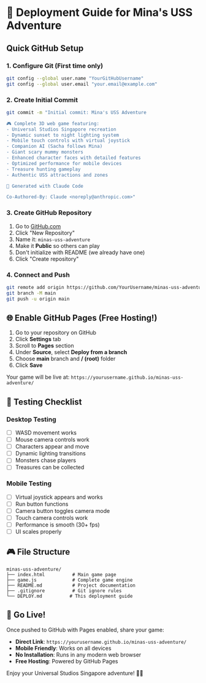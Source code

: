 # 🚀 Deployment Guide for Mina's USS Adventure

## Quick GitHub Setup

### 1. Configure Git (First time only)
```bash
git config --global user.name "YourGitHubUsername"
git config --global user.email "your.email@example.com"
```

### 2. Create Initial Commit
```bash
git commit -m "Initial commit: Mina's USS Adventure

🎮 Complete 3D web game featuring:
- Universal Studios Singapore recreation  
- Dynamic sunset to night lighting system
- Mobile touch controls with virtual joystick
- Companion AI (Sacha follows Mina)
- Giant scary mummy monsters
- Enhanced character faces with detailed features
- Optimized performance for mobile devices
- Treasure hunting gameplay
- Authentic USS attractions and zones

🤖 Generated with Claude Code

Co-Authored-By: Claude <noreply@anthropic.com>"
```

### 3. Create GitHub Repository
1. Go to [GitHub.com](https://github.com)
2. Click "New Repository"
3. Name it: `minas-uss-adventure`
4. Make it **Public** so others can play
5. Don't initialize with README (we already have one)
6. Click "Create repository"

### 4. Connect and Push
```bash
git remote add origin https://github.com/YourUsername/minas-uss-adventure.git
git branch -M main
git push -u origin main
```

## 🌐 Enable GitHub Pages (Free Hosting!)

1. Go to your repository on GitHub
2. Click **Settings** tab
3. Scroll to **Pages** section
4. Under **Source**, select **Deploy from a branch**
5. Choose **main** branch and **/ (root)** folder
6. Click **Save**

Your game will be live at:
`https://yourusername.github.io/minas-uss-adventure/`

## 📱 Testing Checklist

### Desktop Testing
- [ ] WASD movement works
- [ ] Mouse camera controls work
- [ ] Characters appear and move
- [ ] Dynamic lighting transitions
- [ ] Monsters chase players
- [ ] Treasures can be collected

### Mobile Testing
- [ ] Virtual joystick appears and works
- [ ] Run button functions
- [ ] Camera button toggles camera mode
- [ ] Touch camera controls work
- [ ] Performance is smooth (30+ fps)
- [ ] UI scales properly

## 🎮 File Structure
```
minas-uss-adventure/
├── index.html          # Main game page
├── game.js             # Complete game engine
├── README.md           # Project documentation
├── .gitignore          # Git ignore rules
└── DEPLOY.md          # This deployment guide
```

## 🚀 Go Live!

Once pushed to GitHub with Pages enabled, share your game:
- **Direct Link**: `https://yourusername.github.io/minas-uss-adventure/`
- **Mobile Friendly**: Works on all devices
- **No Installation**: Runs in any modern web browser
- **Free Hosting**: Powered by GitHub Pages

Enjoy your Universal Studios Singapore adventure! 🎢✨